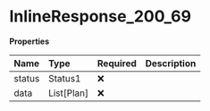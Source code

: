 # InlineResponse_200_69

**Properties**

| Name   | Type       | Required | Description |
| :----- | :--------- | :------- | :---------- |
| status | Status1    | ❌       |             |
| data   | List[Plan] | ❌       |             |
